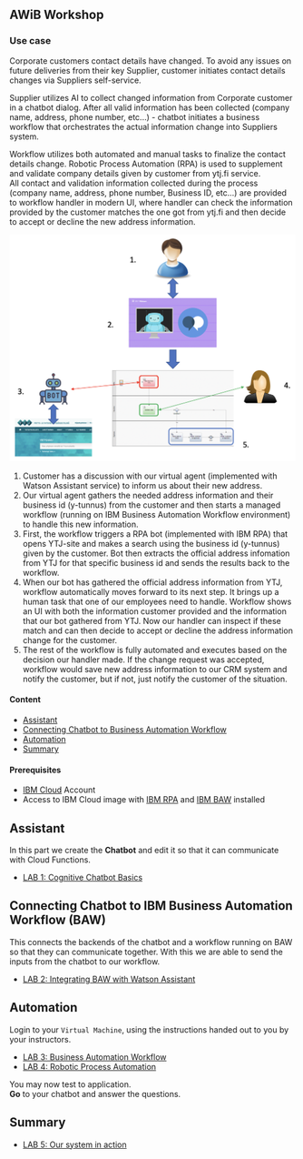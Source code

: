 
## AWiB Workshop
### Use case
Corporate customers contact details have changed. To avoid any issues on future deliveries from their key Supplier, customer initiates contact details changes via Suppliers self-service.

Supplier utilizes AI to collect changed information from Corporate customer in a chatbot dialog. After all valid information has been collected (company name, address, phone number, etc...) - chatbot initiates a business workflow that orchestrates the actual information change into Suppliers system.  

Workflow utilizes both automated and manual tasks to finalize the contact details change. Robotic Process Automation (RPA) is used to supplement and validate company details given by customer from ytj.fi service.  
All contact and validation information collected during the process (company name, address, phone number, Business ID, etc...) are provided to workflow handler in modern UI, where handler can check the information provided by the customer matches the one got from ytj.fi and then decide to accept or decline the new address information.

![](./Images/overall.png)

1. Customer has a discussion with our virtual agent (implemented with Watson Assistant service) to inform us about their new address.
2. Our virtual agent gathers the needed address information and their business id (y-tunnus) from the customer and then starts a managed workflow (running on IBM Business Automation Workflow environment) to handle this new information.
3. First, the workflow triggers a RPA bot (implemented with IBM RPA) that opens YTJ-site and makes a search using the business id (y-tunnus) given by the customer. Bot then extracts the official address infomation from YTJ for that specific business id and sends the results back to the workflow.
4. When our bot has gathered the official address information from YTJ, workflow automatically moves forward to its next step. It brings up a human task that one of our employees need to handle. Workflow shows an UI with both the information customer provided and the information that our bot gathered from YTJ. Now our handler can inspect if these match and can then decide to accept or decline the address information change for the customer.
5. The rest of the workflow is fully automated and executes based on the decision our handler made. If the change request was accepted, workflow would save new address information to our CRM system and notify the customer, but if not, just notify the customer of the situation.

#### Content
- [Assistant](#assistant)
- [Connecting Chatbot to Business Automation Workflow](#connecting-chatbot-to-ibm-business-automation-workflow-(baw))
- [Automation](#automation)
- [Summary](#summary)  

#### Prerequisites
- [IBM Cloud](https://cloud.ibm.com) Account
- Access to IBM Cloud image with [IBM RPA](https://www.ibm.com/automation/software/rpa) and [IBM BAW](https://www.ibm.com/products/business-automation-workflow) installed


## Assistant
In this part we create the **Chatbot** and edit it so that it can communicate with Cloud Functions.
 - [LAB 1: Cognitive Chatbot Basics](./1-Basics)

## Connecting Chatbot to IBM Business Automation Workflow (BAW)
This connects the backends of the chatbot and a workflow running on BAW so that they can communicate together. With this we are able to send the inputs from the chatbot to our workflow. 
  - [LAB 2: Integrating BAW with Watson Assistant](./2-Functions)    
 
## Automation
Login to your ``Virtual Machine``, using the instructions handed out to you by your instructors.
- [LAB 3: Business Automation Workflow](./3-Baw)
- [LAB 4: Robotic Process Automation](./4-RPA)
  
You may now test to application.  
**Go** to your chatbot and answer the questions.
  
## Summary
- [LAB 5: Our system in action](./5-Summary)
